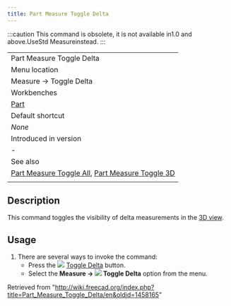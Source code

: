 ```yaml
---
title: Part Measure Toggle Delta
---
```


:::caution
This command is obsolete, it is not available in1.0 and above.UseStd Measureinstead.
:::

|                                                                                                                                                           |
| --------------------------------------------------------------------------------------------------------------------------------------------------------- |
| Part Measure Toggle Delta                                                                                                                                 |
| Menu location                                                                                                                                             |
| Measure → Toggle Delta‏‎                                                                                                                                  |
| Workbenches                                                                                                                                               |
| [Part](/Part_Workbench "Part Workbench")                                                                                                                  |
| Default shortcut                                                                                                                                          |
| _None_                                                                                                                                                    |
| Introduced in version                                                                                                                                     |
| -                                                                                                                                                         |
| See also                                                                                                                                                  |
| [Part Measure Toggle All](/Part_Measure_Toggle_All "Part Measure Toggle All"), [Part Measure Toggle 3D](/Part_Measure_Toggle_3D "Part Measure Toggle 3D") |
|                                                                                                                                                           |

## Description

This command toggles the visibility of delta measurements in the [3D view](/3D_view "3D view").

## Usage

1. There are several ways to invoke the command:
   - Press the ![](/images/Part_Measure_Toggle_Delta.svg) [Toggle Delta](/Part_Measure_Toggle_Delta "Part Measure Toggle Delta") button.
   - Select the **Measure → ![](/images/Part_Measure_Toggle_Delta.svg) Toggle Delta** option from the menu.

Retrieved from "<http://wiki.freecad.org/index.php?title=Part_Measure_Toggle_Delta/en&oldid=1458165>"
